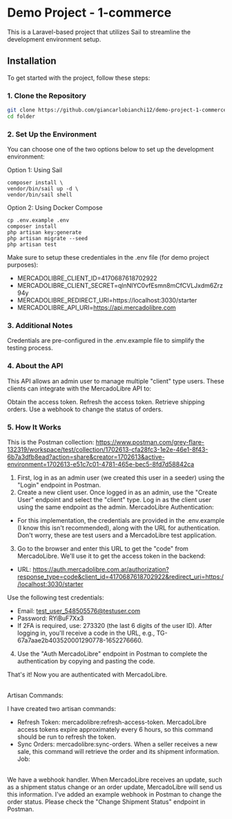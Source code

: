 # Demo Project - 1-commerce

This is a Laravel-based project that utilizes Sail to streamline the development environment setup.

## Installation

To get started with the project, follow these steps:

### 1. Clone the Repository

```bash
git clone https://github.com/giancarlobianchi12/demo-project-1-commerce
cd folder
```

### 2. Set Up the Environment

You can choose one of the two options below to set up the development environment:



Option 1: Using Sail
```
composer install \
vendor/bin/sail up -d \
vendor/bin/sail shell
```
Option 2: Using Docker Compose
```
cp .env.example .env
composer install
php artisan key:generate
php artisan migrate --seed
php artisan test
```

Make sure to setup these credentiales in the .env file (for demo project purposes):
- MERCADOLIBRE_CLIENT_ID=4170687618702922
- MERCADOLIBRE_CLIENT_SECRET=qlnNIYC0vfEsmn8mCfCVLJxdm6Zrz94y
- MERCADOLIBRE_REDIRECT_URI=https://localhost:3030/starter
- MERCADOLIBRE_API_URI=https://api.mercadolibre.com


### 3. Additional Notes

Credentials are pre-configured in the .env.example file to simplify the testing process.

### 4. About the API

This API allows an admin user to manage multiple "client" type users. These clients can integrate with the MercadoLibre API to:

Obtain the access token.
Refresh the access token.
Retrieve shipping orders.
Use a webhook to change the status of orders.

### 5. How It Works

This is the Postman collection: https://www.postman.com/grey-flare-132319/workspace/test/collection/1702613-cfa28fc3-1e2e-46e1-8f43-6b7a3dfb8ead?action=share&creator=1702613&active-environment=1702613-e51c7c01-4781-465e-bec5-8fd7d58842ca

1. First, log in as an admin user (we created this user in a seeder) using the "Login" endpoint in Postman.
2. Create a new client user. Once logged in as an admin, use the "Create User" endpoint and select the "client" type.
Log in as the client user using the same endpoint as the admin.
MercadoLibre Authentication:

- For this implementation, the credentials are provided in the .env.example (I know this isn't recommended), along with the URL for authentication. Don't worry, these are test users and a MercadoLibre test application.

3. Go to the browser and enter this URL to get the "code" from MercadoLibre. We'll use it to get the access token in the backend:

- URL: https://auth.mercadolibre.com.ar/authorization?response_type=code&client_id=4170687618702922&redirect_uri=https://localhost:3030/starter

Use the following test credentials:

- Email: test_user_548505576@testuser.com
- Password: RYiBuF7Xx3
- If 2FA is required, use: 273320 (the last 6 digits of the user ID).
After logging in, you'll receive a code in the URL, e.g., TG-67a7aae2b403520001290778-1652276660.

4. Use the "Auth MercadoLibre" endpoint in Postman to complete the authentication by copying and pasting the code.

That's it! Now you are authenticated with MercadoLibre.

\
Artisan Commands:

I have created two artisan commands:

- Refresh Token: mercadolibre:refresh-access-token. MercadoLibre access tokens expire approximately every 6 hours, so this command should be run to refresh the token.
- Sync Orders: mercadolibre:sync-orders. When a seller receives a new sale, this command will retrieve the order and its shipment information.
Job:

\
We have a webhook handler. When MercadoLibre receives an update, such as a shipment status change or an order update, MercadoLibre will send us this information. I've added an example webhook in Postman to change the order status. Please check the "Change Shipment Status" endpoint in Postman.
